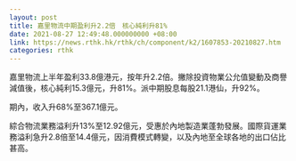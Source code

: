 ```yaml
---
layout: post
title: 嘉里物流中期盈利升2.2倍　核心純利升81%
date: 2021-08-27 12:49:48.000000000 +08:00
link: https://news.rthk.hk/rthk/ch/component/k2/1607853-20210827.htm
categories: rthk
---
```


嘉里物流上半年盈利33.8億港元，按年升2.2倍。撇除投資物業公允值變動及商譽減值後，核心純利15.3億元，升81%。派中期股息每股21.1港仙，升92%。

期內，收入升68%至367.1億元。

綜合物流業務溢利升13%至12.92億元，受惠於內地製造業蓬勃發展。國際貨運業務溢利急升2.8倍至14.4億元，因消費模式轉變，以及內地至全球各地的出口佔比甚高。
